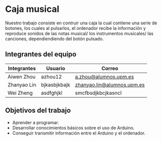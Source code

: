# Caja musical

Nuestro trabajo consiste en contruir una caja la cual contiene una serie de botones, los cuales al pulsarlos, el ordenador recibe la información y reproduce sonidos de las notas musical/ los instrumentos musicales/ las canciones, dependiendiendo del botón pulsado.

## Integrantes del equipo

Integrantes | Usuario | Correo
------------|---------|-------
Aiwen Zhou | azhou12 | a.zhou@alumnos.upm.es
Zhanyao Lin | bjkasbjkbajk | zhanyao.lin@alumnos.upm.es
Wei Zheng | asdfghjkl | smcfbsdjkbcjkasncl


## Objetivos del trabajo

* Aprender a programar.
* Desarrollar conocimientos básicos sobre el uso de Arduino.
* Conseguir transmitir información entre el Arduino y el ordenador.
